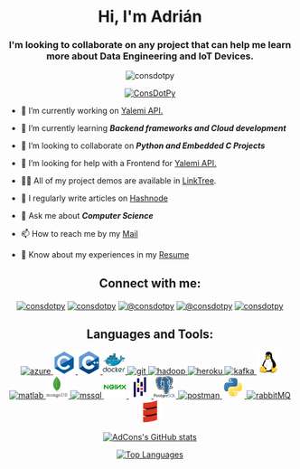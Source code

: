<h1 align="center"> Hi, I'm Adrián </h1>
<h3 align="center">I'm looking to collaborate on any project that can help me learn more about Data Engineering and IoT Devices.</h3>

<p align="center"><img src="https://komarev.com/ghpvc/?username=consdotpy&label=Profile%20views&color=0e75b6&style=flat" alt="consdotpy" /></p><p align="center"><a href="https://twitter.com/ConsDotPy" target="blank"><img src="https://img.shields.io/twitter/follow/consdotpy?logo=twitter&style=for-the-badge" alt="ConsDotPy" /></a></p>

- 🔭 I’m currently working on [Yalemi API.](https://github.com/ConsDotPy/yalemi-api)

- 🌱 I’m currently learning ***Backend frameworks and Cloud development***

- 👯 I’m looking to collaborate on ***Python and Embedded C Projects***

- 🤝 I’m looking for help with a Frontend for [Yalemi API.](https://github.com/ConsDotPy/yalemi-api)

- 👨‍💻 All of my project demos are available in [LinkTree](https://linktr.ee/consdotpy).

- 📝 I regularly write articles on [Hashnode](https://hashnode.com/@consdotpy)

- 💬 Ask me about ***Computer Science***

- 📫 How to reach me by my [Mail](mailto:ad_con.reload@protonmail.ch)

- 📄 Know about my experiences in my [Resume](https://github.com/ConsDotPy/my-resume/blob/master/Adrian%20Constante%20-%20GitHub.pdf)

<h2 align="center">Connect with me:</h2>
<p align="center">
<a href="https://linkedin.com/in/consdotpy" target="blank"><img align="center" src="https://raw.githubusercontent.com/rahuldkjain/github-profile-readme-generator/master/src/images/icons/Social/linked-in-alt.svg" alt="consdotpy" height="30" width="40" /></a>
<a href="https://kaggle.com/consdotpy" target="blank"><img align="center" src="https://raw.githubusercontent.com/rahuldkjain/github-profile-readme-generator/master/src/images/icons/Social/kaggle.svg" alt="consdotpy" height="30" width="40" /></a>
<a href="https://hashnode.com/@consdotpy" target="blank"><img align="center" src="https://raw.githubusercontent.com/rahuldkjain/github-profile-readme-generator/master/src/images/icons/Social/hashnode.svg" alt="@consdotpy" height="30" width="40" /></a>
<a href="https://www.youtube.com/@consdotpy" target="blank"><img align="center" src="https://raw.githubusercontent.com/rahuldkjain/github-profile-readme-generator/master/src/images/icons/Social/youtube.svg" alt="@consdotpy" height="30" width="40" /></a>
<a href="https://www.leetcode.com/consdotpy" target="blank"><img align="center" src="https://raw.githubusercontent.com/rahuldkjain/github-profile-readme-generator/master/src/images/icons/Social/leet-code.svg" alt="consdotpy" height="30" width="40" /></a>
</p>

<h2 align="center">Languages and Tools:</h2>
<p align="center"> <a href="https://azure.microsoft.com/en-in/" target="_blank" rel="noreferrer"> <img src="https://www.vectorlogo.zone/logos/microsoft_azure/microsoft_azure-icon.svg" alt="azure" width="40" height="40"/> </a> <a href="https://www.cprogramming.com/" target="_blank" rel="noreferrer"> <img src="https://raw.githubusercontent.com/devicons/devicon/master/icons/c/c-original.svg" alt="c" width="40" height="40"/> </a> <a href="https://www.w3schools.com/cpp/" target="_blank" rel="noreferrer"> <img src="https://raw.githubusercontent.com/devicons/devicon/master/icons/cplusplus/cplusplus-original.svg" alt="cplusplus" width="40" height="40"/> </a> <a href="https://www.docker.com/" target="_blank" rel="noreferrer"> <img src="https://raw.githubusercontent.com/devicons/devicon/master/icons/docker/docker-original-wordmark.svg" alt="docker" width="40" height="40"/> </a> <a href="https://git-scm.com/" target="_blank" rel="noreferrer"> <img src="https://www.vectorlogo.zone/logos/git-scm/git-scm-icon.svg" alt="git" width="40" height="40"/> </a> <a href="https://hadoop.apache.org/" target="_blank" rel="noreferrer"> <img src="https://www.vectorlogo.zone/logos/apache_hadoop/apache_hadoop-icon.svg" alt="hadoop" width="40" height="40"/> </a> <a href="https://heroku.com" target="_blank" rel="noreferrer"> <img src="https://www.vectorlogo.zone/logos/heroku/heroku-icon.svg" alt="heroku" width="40" height="40"/> </a> <a href="https://kafka.apache.org/" target="_blank" rel="noreferrer"> <img src="https://www.vectorlogo.zone/logos/apache_kafka/apache_kafka-icon.svg" alt="kafka" width="40" height="40"/> </a> <a href="https://www.linux.org/" target="_blank" rel="noreferrer"> <img src="https://raw.githubusercontent.com/devicons/devicon/master/icons/linux/linux-original.svg" alt="linux" width="40" height="40"/> </a> <a href="https://www.mathworks.com/" target="_blank" rel="noreferrer"> <img src="https://upload.wikimedia.org/wikipedia/commons/2/21/Matlab_Logo.png" alt="matlab" width="40" height="40"/> </a> <a href="https://www.mongodb.com/" target="_blank" rel="noreferrer"> <img src="https://raw.githubusercontent.com/devicons/devicon/master/icons/mongodb/mongodb-original-wordmark.svg" alt="mongodb" width="40" height="40"/> </a> <a href="https://www.microsoft.com/en-us/sql-server" target="_blank" rel="noreferrer"> <img src="https://www.svgrepo.com/show/303229/microsoft-sql-server-logo.svg" alt="mssql" width="40" height="40"/> </a> <a href="https://www.nginx.com" target="_blank" rel="noreferrer"> <img src="https://raw.githubusercontent.com/devicons/devicon/master/icons/nginx/nginx-original.svg" alt="nginx" width="40" height="40"/> </a> <a href="https://pandas.pydata.org/" target="_blank" rel="noreferrer"> <img src="https://raw.githubusercontent.com/devicons/devicon/2ae2a900d2f041da66e950e4d48052658d850630/icons/pandas/pandas-original.svg" alt="pandas" width="40" height="40"/> </a> <a href="https://www.postgresql.org" target="_blank" rel="noreferrer"> <img src="https://raw.githubusercontent.com/devicons/devicon/master/icons/postgresql/postgresql-original-wordmark.svg" alt="postgresql" width="40" height="40"/> </a> <a href="https://postman.com" target="_blank" rel="noreferrer"> <img src="https://www.vectorlogo.zone/logos/getpostman/getpostman-icon.svg" alt="postman" width="40" height="40"/> </a> <a href="https://www.python.org" target="_blank" rel="noreferrer"> <img src="https://raw.githubusercontent.com/devicons/devicon/master/icons/python/python-original.svg" alt="python" width="40" height="40"/> </a> <a href="https://www.rabbitmq.com" target="_blank" rel="noreferrer"> <img src="https://www.vectorlogo.zone/logos/rabbitmq/rabbitmq-icon.svg" alt="rabbitMQ" width="40" height="40"/> </a> <a href="https://www.scala-lang.org" target="_blank" rel="noreferrer"> <img src="https://raw.githubusercontent.com/devicons/devicon/master/icons/scala/scala-original.svg" alt="scala" width="40" height="40"/> </a> </p><div align="center"><a href="http://www.github.com/ConsDotPy" align="center"><img src="https://github-readme-stats.vercel.app/api?username=ConsDotPy&show_icons=true&count_private=true&title_color=a277ff&text_color=61ffca&icon_color=ffca85&bg_color=15141b&hide_border=false&include_all_commits=false" alt="AdCons's GitHub stats" /></a>

<a href="https://github.com/ConsDotPy" align="center"><img src="https://github-readme-stats.vercel.app/api/top-langs/?username=ConsDotPy&langs_count=10&title_color=a277ff&text_color=61ffca&icon_color=ffca85&bg_color=15141b&hide_border=false&locale=en&layout=compact&exclude_repo=pycuda-lstm" alt="Top Languages" /> </a> </div>
